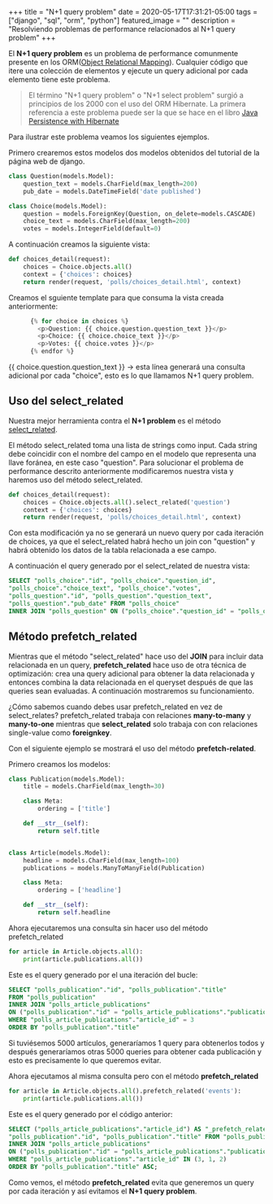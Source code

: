 +++
title = "N+1 query problem"
date = 2020-05-17T17:31:21-05:00
tags = ["django", "sql", "orm", "python"]
featured_image = ""
description = "Resolviendo problemas de performance relacionados al N+1 query problem"
+++

El **N+1 query problem** es un problema de performance comunmente presente en los ORM([Object Relational Mapping](https://en.wikipedia.org/wiki/Object-relational_mapping)). Cualquier código que itere una colección de elementos y ejecute un query adicional por cada elemento tiene este problema.

> El término "N+1 query problem" o "N+1 select problem" surgió a principios de los 2000
> con el uso del ORM Hibernate. La primera referencia a este problema puede ser
> la que se hace en el libro [Java Persistence with Hibernate](https://www.manning.com/books/java-persistence-with-hibernate)


Para ilustrar este problema veamos los siguientes ejemplos.

Primero crearemos estos modelos dos modelos obtenidos del tutorial de la página web de django.


```python
class Question(models.Model):
    question_text = models.CharField(max_length=200)
    pub_date = models.DateTimeField('date published')

class Choice(models.Model):
    question = models.ForeignKey(Question, on_delete=models.CASCADE)
    choice_text = models.CharField(max_length=200)
    votes = models.IntegerField(default=0)
```

A continuación creamos la siguiente vista:

```python
def choices_detail(request):
    choices = Choice.objects.all()
    context = {'choices': choices}
    return render(request, 'polls/choices_detail.html', context)
```

Creamos el sguiente template para que consuma la vista creada anteriormente:

```python
      {% for choice in choices %}
        <p>Question: {{ choice.question.question_text }}</p>
        <p>Choice: {{ choice.choice_text }}</p>
        <p>Votes: {{ choice.votes }}</p>
      {% endfor %}
```

{{ choice.question.question_text }} -> esta línea generará una consulta adicional por cada "choice", esto es lo que llamamos N+1 query problem.


## Uso del select_related
Nuestra mejor herramienta contra el **N+1 problem** es el método [select_related](https://docs.djangoproject.com/en/2.2/ref/models/querysets/#select-related).

El método select_related toma una lista de strings como input. Cada string debe coincidir con el nombre del campo en el modelo que representa una llave foránea,
en este caso "question".
Para solucionar el problema de performance descrito anteriormente modificaremos nuestra vista y haremos uso del método select_related.

```python
def choices_detail(request):
    choices = Choice.objects.all().select_related('question')
    context = {'choices': choices}
    return render(request, 'polls/choices_detail.html', context)
```

Con esta modificación ya no se generará un nuevo query por cada iteración de choices, ya que
el select_related habrá hecho un join con "question" y habrá obtenido los datos de la tabla
relacionada a ese campo.

A continuación el query generado por el select_related de nuestra vista:

```sql
SELECT "polls_choice"."id", "polls_choice"."question_id",
"polls_choice"."choice_text", "polls_choice"."votes",
"polls_question"."id", "polls_question"."question_text",
"polls_question"."pub_date" FROM "polls_choice"
INNER JOIN "polls_question" ON ("polls_choice"."question_id" = "polls_question"."id")
```

## Método prefetch_related
Mientras que el método "select_related" hace uso del **JOIN** para incluir data relacionada en un query,  **prefetch_related** hace uso de
otra técnica de optimización: crea una query adicional para obtener la data relacionada y entonces combina la data relacionada en el queryset
después de que las queries sean evaluadas. A continuación mostraremos su funcionamiento.

¿Cómo sabemos cuando debes usar prefetch_related en vez de select_relates? prefetch_related trabaja con relaciones **many-to-many** y **many-to-one**
mientras que **select_related** solo trabaja con con relaciones single-value como **foreignkey**.

Con el siguiente ejemplo se mostrará el uso del método **prefetch-related**.

Primero creamos los modelos:

```python
class Publication(models.Model):
    title = models.CharField(max_length=30)

    class Meta:
        ordering = ['title']

    def __str__(self):
        return self.title


class Article(models.Model):
    headline = models.CharField(max_length=100)
    publications = models.ManyToManyField(Publication)

    class Meta:
        ordering = ['headline']

    def __str__(self):
        return self.headline
```

Ahora ejecutaremos una consulta sin hacer uso del método prefetch_related
```python
for article in Article.objects.all():
    print(article.publications.all())
```
Este es el query generado por el una iteración del bucle:
```sql
SELECT "polls_publication"."id", "polls_publication"."title"
FROM "polls_publication"
INNER JOIN "polls_article_publications"
ON ("polls_publication"."id" = "polls_article_publications"."publication_id")
WHERE "polls_article_publications"."article_id" = 3
ORDER BY "polls_publication"."title"
```
Si tuviésemos 5000 artículos, generaríamos 1 query para obtenerlos todos y después generaríamos
otras 5000 queries para obtener cada publicación y esto es precisamente lo que queremos evitar.


Ahora ejecutamos al misma consulta pero con el método **prefetch_related**

```python
for article in Article.objects.all().prefetch_related('events'):
    print(article.publications.all())
```

Este es el query generado por el código anterior:
```sql
SELECT ("polls_article_publications"."article_id") AS "_prefetch_related_val_article_id",
"polls_publication"."id", "polls_publication"."title" FROM "polls_publication"
INNER JOIN "polls_article_publications"
ON ("polls_publication"."id" = "polls_article_publications"."publication_id")
WHERE "polls_article_publications"."article_id" IN (3, 1, 2)
ORDER BY "polls_publication"."title" ASC;
```

Como vemos, el método **prefetch_related** evita que generemos un query por cada iteración y así evitamos
el **N+1 query problem**.
